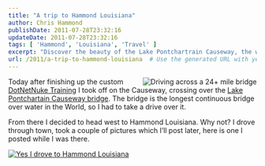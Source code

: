 ```yaml
---
title: "A trip to Hammond Louisiana"
author: Chris Hammond
publishDate: 2011-07-28T23:32:16
updateDate: 2011-07-28T23:32:16
tags: [ 'Hammond', 'Louisiana', 'Travel' ]
excerpt: "Discover the beauty of the Lake Pontchartrain Causeway, the world's longest bridge over water, and explore charming Hammond, Louisiana. #travel #Louisiana"
url: /2011/a-trip-to-hammond-louisiana  # Use the generated URL with year
---
```

<p><a title="Driving across a 24+ mile bridge" href="https://www.flickr.com/photos/17726343@N00/5986088958/"><img border="0" alt="Driving across a 24+ mile bridge" align="right" src="https://static.flickr.com/6124/5986088958_f4c6a2fef7_m.jpg" /></a>Today after finishing up the custom <a href="https://www.dotnetnuke.com"><a href="https://bit.ly/DnnTraining" target="_blank">DotNetNuke Training</a> I</a> took off on the Causeway, crossing over the <a href="https://en.wikipedia.org/wiki/Lake_Pontchartrain_Causeway" target="_blank">Lake Pontchartain Causeway bridge</a>. The bridge is the longest continuous bridge over water in the World, so I had to take a drive over it.</p>  <p>From there I decided to head west to Hammond Louisiana. Why not? I drove through town, took a couple of pictures which I’ll post later, here is one I posted while I was there.</p>  <p><a title="Yes I drove to Hammond Louisiana" href="https://www.flickr.com/photos/17726343@N00/5986232862/"><img border="0" alt="Yes I drove to Hammond Louisiana" src="https://static.flickr.com/6125/5986232862_fd4914a81b_m.jpg" /></a></p>

